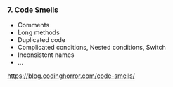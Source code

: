 ### 7. Code Smells

- Comments
- Long methods
- Duplicated code
- Complicated conditions, Nested conditions, Switch
- Inconsistent names
- ...

https://blog.codinghorror.com/code-smells/
